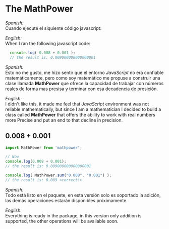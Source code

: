 # The MathPower

*Spanish:*   
Cuando ejecuté el siquiente código javascript:

*English:*   
When I ran the following javascript
code:
```javascript
  console.log( 0.008 + 0.001 ); 
  // the result is: 0.009000000000000001
```
*Spanish:*   
Esto no me gusto, me hizo sentir que
el entorno *JavaScript* no era confiable
matemáticamente, pero como soy matemático
me propuse a construir una clase llamada
**MathPower** que ofrece la capacidad de
trabajar con números reales de forma mas
presisa y terminar con esa decadencia de presición.

*English:*   
I didn't like this, it made me feel that *JavaScript* environment was not reliable mathematically, but since I am a mathematician I decided to build a class called **MathPower** that offers the ability to work with real numbers more Precise and put an end to that decline in precision.

## 0.008 + 0.001

```javascript
import MathPower from 'mathpower';

// Now
console.log(0.008 + 0.001);
// the result is: 0.009000000000000001

console.log( MathPower.sum("0.008", "0.001") );
// the result is: 0.009 <correct!>
```

*Spanish:*   
Todo está listo en el paquete, en esta
versión solo es soportado la adición,
las demás operaciones estarán disponibles
próximamente.

*English:*   
Everything is ready in the package, in this version only addition is supported, the other operations will be available soon.